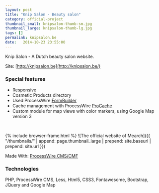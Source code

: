 ```yaml
---
layout: post
title: "Knip Salon - Beauty salon"
category: official-project
thumbnail_small: knipsalon-thumb-sm.jpg
thumbnail_large: knipsalon-thumb-lg.jpg
tags: []
permalink: knipsalon.be
date:   2014-10-23 23:55:00
---
```


Knip Salon - A Dutch beauty salon website.

Site: [http://knipsalon.be](http://knipsalon.be/)

<!--more-->

### Special features

- Responsive
- Cosmetic Products directory
- Used ProcessWire [FormBuilder](http://modules.processwire.com/modules/form-builder/) 
- Cache management with ProcessWire [ProCache](http://modules.processwire.com/modules/pro-cache/)
- Custom module for map views with color markers, using Google Map version 3

<br/>

{% include browser-frame.html %}
<span class="project-img-wrap">
![The official website of Mearch]({{ "/thumbnails/" | append: page.thumbnail_large | prepend: site.baseurl | prepend: site.url  }})
</span>

Made With: [ProcessWire CMS/CMF](http://processwire.com/)

### Technologies 
PHP, ProcessWire CMS, Less, Html5, CSS3, Fontawesome, Bootstrap, JQuery and Google Map
